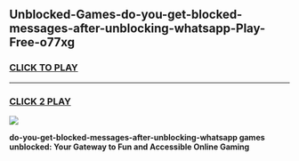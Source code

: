 
## Unblocked-Games-do-you-get-blocked-messages-after-unblocking-whatsapp-Play-Free-o77xg
<h3>
<a href="https://premium76.site?title=do-you-get-blocked-messages-after-unblocking-whatsapp&ref=18A1">CLICK TO PLAY</a></h3>
<hr>

<h3>
<a href="https://premium76.site?title=do-you-get-blocked-messages-after-unblocking-whatsapp&ref=18A1">CLICK 2 PLAY</a>
  
</h3>

<a href="https://premium76.site?title=do-you-get-blocked-messages-after-unblocking-whatsapp&ref=18A1"><img src="https://clearcache.store/games.png"></a>


**do-you-get-blocked-messages-after-unblocking-whatsapp games unblocked: Your Gateway to Fun and Accessible Online Gaming**
